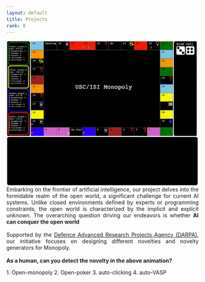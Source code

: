 ```yaml
---
layout: default
title: Projects
rank: 0
---
```

<a href="https://github.com/mayankkejriwal/GNOME-p3"><img class="project_img" style="float: left;" src="/assets/images/projects/monopoly.gif"></a> 
<p style='text-align: justify;'> Embarking on the frontier of artificial intelligence, our project delves into the formidable realm of the open world, a significant challenge for current AI systems. Unlike closed environments defined by experts or programming constraints, the open world is characterized by the implicit and explicit unknown. The overarching question driving our endeavors is whether <strong>AI can conquer the open world</strong> 
<br>
<br>
Supported by the <a href="https://www.darpa.mil/program/science-of-artificial-intelligence-and-learning-for-open-world-novelty">Defence Advanced Research Projects Agency (DARPA)</a>, our initiative focuses on designing different novelties and novelty generators for Monopoly.
<br>
<br>
<strong>As a human, can you detect the novelty in the above animation?</strong> </p> 
1. Open-monopoly
2. Open-poker
3. auto-clicking
4. auto-VASP